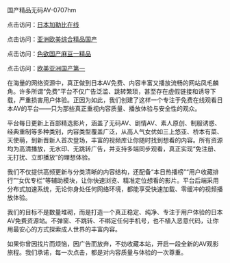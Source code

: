 国产精品无码AV-0707hm


点击访问：<a href="https://gfd-5xg.pages.dev/">日本加勒比在线</a>

点击访问：<a href="https://gfd-5xg.pages.dev/">亚洲欧美综合精品国产</a>

点击访问：<a href="https://gfd-5xg.pages.dev/">色欲国产麻豆一精品</a>

点击访问：<a href="https://gfd-5xg.pages.dev/">欧美亚洲国产第一</a>



在海量的网络资源中，真正做到日本AV免费、内容丰富又播放流畅的网站凤毛麟角。许多所谓“免费”平台不仅广告泛滥、跳转繁琐，甚至存在虚假链接和诱导下载，严重损害用户体验。正因为如此，我们创建了这样一个专注于免费在线观看日本AV的平台——只为那些真正重视内容质量、播放体验与安全性的观众。

平台每日更新上百部精选影片，涵盖了无码AV、剧情AV、素人原创、制服诱惑、经典重制等多种类别，内容类型覆盖广泛，从高人气女优如三上悠亚、桥本有菜、天使萌，到新晋新人首次登场，丰富的视频库让你随时找到想看的内容。所有资源均为高清播放，无水印、无跳转广告，并支持多端同步观看，真正实现“免注册、无打扰、立即播放”的理想体验。

我们不仅提供高频更新与分类清晰的内容结构，还配备“本日热播榜”“用户收藏排行”“女优专栏”等辅助模块，让你快速浏览、精准定位想看的影片。平台后端采用分布式加速系统，无论你身处任何网络环境，都能享受快速加载、零缓冲的视频播放体验。

我们的目标不是数量堆砌，而是打造一个真正稳定、纯净、专注于用户体验的日本AV免费资源站。不弹窗、不跳转、不绑定任何手机号，也不植入恶意代码，让你用最安心的方式探索成人世界的丰富内容。

如果你曾因找片而烦恼，因广告而放弃，不妨收藏本站，开启一段全新的AV观影旅程。我们承诺，每一次点击，都是对内容质量与体验的一次尊重。



<span style="display:none;">[Canonical link]( ）</span>
